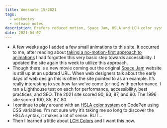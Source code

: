 ```yaml
---
title: Weeknote 15/2021
tags:
  - weeknotes
  - release notes
description: Prefers reduced motion, Space Jam, HSLA and LCH color systems.
date: 2021-04-07
---
```

- A few weeks ago I added a few small animations to this site. It occurred to me, after reading about [taking a no-motion-first approach to animations](https://tatianamac.com/posts/prefers-reduced-motion/) I had forgotten this very basic step towards accessibility. I updated the site again this week to utilize this approach. 
- Though there is a new movie coming out the original [Space Jam](https://www.spacejam.com/1996/) website is still up at an updated URL. When web designers talk about the early days of web design this is often the site pointed to as an example. It’s really interesting to see how far we've come (or not) with performance. I ran a Lighthouse test on each for performance, accessibility, best practices, and SEO. The 2021 site scored 90, 93, 87, and 90. The 1996 site scored 100, 85, 87, 80. 
- I continue to play around with an [HSLA color system](https://codepen.io/joshcrain/pen/zYoXjaN) on CodePen using CSS variables. I'm not sure why it’s taking me so long to discover the HSLA syntax, it makes a lot of sense. BUT...
- Then I learned a little about [LCH Colors](https://lea.verou.me/2020/04/lch-colors-in-css-what-why-and-how/) and I want this now. 